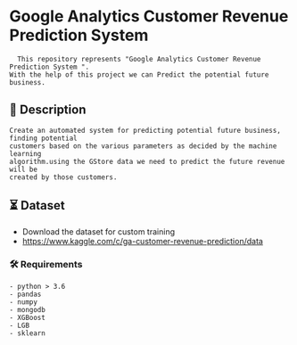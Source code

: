 # Google Analytics Customer Revenue Prediction System

```
  This repository represents "Google Analytics Customer Revenue Prediction System ".
With the help of this project we can Predict the potential future business.
```

##  📝 Description

```
Create an automated system for predicting potential future business, finding potential
customers based on the various parameters as decided by the machine learning
algorithm.using the GStore data we need to predict the future revenue will be
created by those customers.
```
## ⏳ Dataset

- Download the dataset for custom training
- https://www.kaggle.com/c/ga-customer-revenue-prediction/data


### :hammer_and_wrench: Requirements
```
- python > 3.6 
- pandas
- numpy
- mongodb
- XGBoost
- LGB
- sklearn
```




